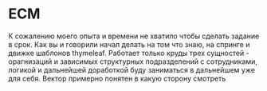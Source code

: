 # ECM
К сожалению моего опыта и времени не хватило чтобы сделать задание в срок. Как вы и говорили начал делать на том что знаю,  на спринге и движке шаблонов thymeleaf. Работает только круды трех сущностей -  орагнизаций и зависимых структурных подразделений с сотрудниками,  логикой и дальнейшей доработкой буду заниматься в дальнейшем уже для себя. Вектор примерно понятен в какую сторону смотреть
